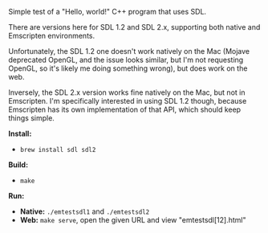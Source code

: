 Simple test of a "Hello, world!" C++ program that uses SDL.

There are versions here for SDL 1.2 and SDL 2.x, supporting both native and Emscripten environments.

Unfortunately, the SDL 1.2 one doesn't work natively on the Mac (Mojave deprecated OpenGL, and the issue looks similar, but I'm not requesting OpenGL, so it's likely me doing something wrong), but does work on the web.

Inversely, the SDL 2.x version works fine natively on the Mac, but not in Emscripten. I'm specifically interested in using SDL 1.2 though, because Emscripten has its own implementation of that API, which should keep things simple.

**Install:**

 * `brew install sdl sdl2`

**Build:**

 * `make`

**Run:**

 * **Native:** `./emtestsdl1` and `./emtestsdl2`
 * **Web:** `make serve`, open the given URL and view "emtestsdl[12].html"
